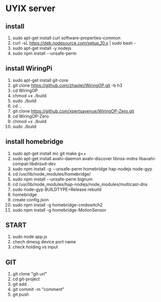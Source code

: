 # UYIX server

## install
1. sudo apt-get install curl software-properties-common
2. curl -sL https://deb.nodesource.com/setup_10.x | sudo bash -
3. sudo apt-get install -y nodejs
4. sudo npm install --unsafe-perm

## install WiringPi
1. sudo apt-get install git-core
2. git clone https://github.com/zhaolei/WiringOP.git -b h3
3. cd WiringOP
4. chmod +x ./build
5. sudo ./build
6. cd ..
7. git clone https://github.com/xpertsavenue/WiringOP-Zero.git
8. cd WiringOP-Zero
9. chmod +x ./build
10. sudo ./build

## install homebridge
1. sudo apt-get install mc git make g++
2. sudo apt-get install avahi-daemon avahi-discover libnss-mdns libavahi-compat-libdnssd-dev
3. sudo npm install -g --unsafe-perm homebridge hap-nodejs node-gyp
4. cd /usr/lib/node_modules/homebridge/
5. sudo npm install --unsafe-perm bignum
6. cd /usr/lib/node_modules/hap-nodejs/node_modules/multicast-dns
7. sudo node-gyp BUILDTYPE=Release rebuild
8. homebridge
9. create config.json
10. sudo npm install -g homebridge-cmdswitch2
11. sudo npm install -g homebridge-MotionSensor



## START
1. sudo node app.js
2. chech dmesg device port name
3. check holding vs input

## GIT
1. git clone "git-url"
2. cd git-project
3. git add .
4. git commit -m "comment"
5. git push
